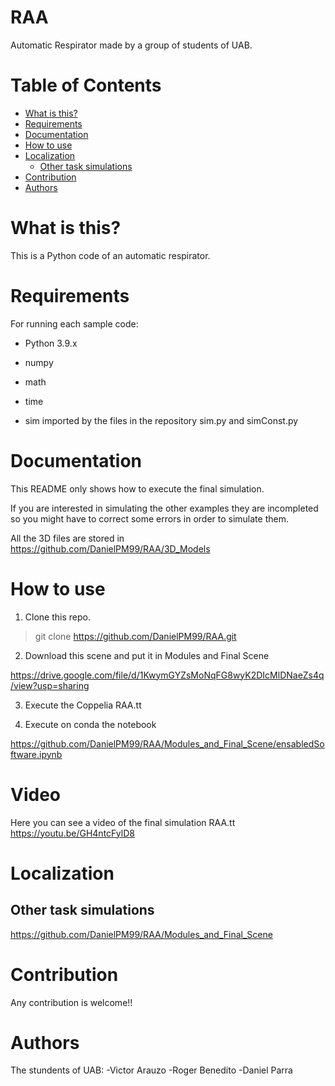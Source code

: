 # RAA
Automatic Respirator made by a group of students of UAB.

# Table of Contents
   * [What is this?](#what-is-this)
   * [Requirements](#requirements)
   * [Documentation](#documentation)
   * [How to use](#how-to-use)
   * [Localization](#localization)
      * [Other task simulations](#other-task-simulations)
   * [Contribution](#contribution)
   * [Authors](#authors)

# What is this?

This is a Python code of an automatic respirator.

# Requirements

For running each sample code:

- Python 3.9.x

- numpy

- math

- time

- sim imported by the files in the repository sim.py and simConst.py

# Documentation

This README only shows how to execute the final simulation.

If you are interested in simulating the other examples they are incompleted so you might have to correct some errors in order to simulate them.

All the 3D files are stored in https://github.com/DanielPM99/RAA/3D_Models

# How to use

1. Clone this repo.

> git clone https://github.com/DanielPM99/RAA.git

2. Download this scene and put it in Modules and Final Scene

https://drive.google.com/file/d/1KwymGYZsMoNqFG8wyK2DIcMlDNaeZs4q/view?usp=sharing

3. Execute the Coppelia RAA.tt

3. Execute on conda the notebook

https://github.com/DanielPM99/RAA/Modules_and_Final_Scene/ensabledSoftware.ipynb

# Video
Here you can see a video of the final simulation RAA.tt
https://youtu.be/GH4ntcFylD8

# Localization

## Other task simulations

https://github.com/DanielPM99/RAA/Modules_and_Final_Scene

# Contribution

Any contribution is welcome!!

# Authors

The stundents of UAB:
  -Victor Arauzo
  -Roger Benedito
  -Daniel Parra
